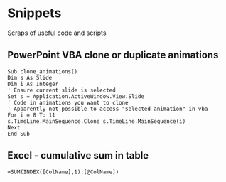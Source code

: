 # Snippets
Scraps of useful code and scripts


## PowerPoint VBA clone or duplicate animations
```
Sub clone_animations()
Dim s As Slide
Dim i As Integer
' Ensure current slide is selected
Set s = Application.ActiveWindow.View.Slide
' Code in animations you want to clone
' Apparently not possible to access "selected animation" in vba
For i = 8 To 11
s.TimeLine.MainSequence.Clone s.TimeLine.MainSequence(i)
Next
End Sub
```

## Excel - cumulative sum in table
```
=SUM(INDEX([ColName],1):[@ColName])
```

